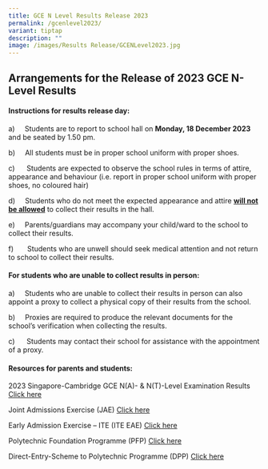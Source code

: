 ```yaml
---
title: GCE N Level Results Release 2023
permalink: /gcenlevel2023/
variant: tiptap
description: ""
image: /images/Results Release/GCENLevel2023.jpg
---
```

<h2>Arrangements for the Release of 2023 GCE N-Level Results<br></h2><h4><strong>Instructions for results release day:</strong></h4><p>a)&nbsp;&nbsp;&nbsp;&nbsp; Students are to report to school hall on <strong>Monday, 18 December 2023</strong> and be seated by 1.50 pm.</p><p>b)&nbsp;&nbsp;&nbsp;&nbsp; All students must be in proper school uniform with proper shoes.</p><p>c)&nbsp;&nbsp;&nbsp;&nbsp;&nbsp; Students are expected to observe the school rules in terms of attire, appearance and behaviour (i.e. report in proper school uniform with proper shoes, no coloured hair)</p><p>d)&nbsp;&nbsp;&nbsp;&nbsp; Students who do not meet the expected appearance and attire&nbsp;<strong><u>will not be allowed</u></strong>&nbsp;to collect their results in the hall.&nbsp;</p><p>e)&nbsp;&nbsp;&nbsp;&nbsp; Parents/guardians may accompany your child/ward to the school to collect their results.</p><p>f)&nbsp;&nbsp;&nbsp;&nbsp;&nbsp;&nbsp; Students who are unwell should seek medical attention and not return to school to collect their results.</p><h4><strong>For students who are unable to collect results in person:</strong></h4><p>a)&nbsp;&nbsp;&nbsp;&nbsp; Students who are unable to collect their results in person can also appoint a proxy to collect a physical copy of their results from the school.</p><p>b)&nbsp;&nbsp;&nbsp;&nbsp; Proxies are required to produce the relevant documents for the school’s verification when collecting the results.</p><p>c)&nbsp;&nbsp;&nbsp;&nbsp;&nbsp; Students may contact their school for assistance with the appointment of a proxy.</p><h4><strong>Resources for parents and students:</strong></h4><p>2023 Singapore-Cambridge GCE N(A)- &amp; N(T)-Level Examination Results <a href="https://www.moe.gov.sg/news/press-releases/20231211-release-of-the-2023-singapore-cambridge-gce-na-nt-level-examination-results#:~:text=The%20results%20of%20the%202023,18%20December%202023%2C%202.00pm." rel="noopener noreferrer nofollow" target="_blank">Click here</a></p><p>Joint Admissions Exercise (JAE) <a href="https://www.moe.gov.sg/post-secondary/admissions/jae" rel="noopener noreferrer nofollow" target="_blank">Click here</a></p><p>Early Admission Exercise – ITE (ITE EAE) <a href="https://www.ite.edu.sg/admissions/full-time-courses/early-admissions-exercise" rel="noopener noreferrer nofollow" target="_blank">Click here</a></p><p>Polytechnic Foundation Programme (PFP) <a href="https://pfp.polytechnic.edu.sg/PFP/pfp_eligibility.html" rel="noopener noreferrer nofollow" target="_blank">Click here</a></p><p>Direct-Entry-Scheme to Polytechnic Programme (DPP) <a href="https://www.moe.gov.sg/post-secondary/admissions/dpp" rel="noopener noreferrer nofollow" target="_blank">Click here</a></p><p></p>